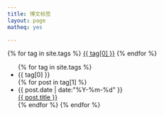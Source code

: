 ```yaml
---
title: 博文标签
layout: page
matheq: yes

---
```


<div id='tag_cloud'>
{% for tag in site.tags %}
<a href="#{{ tag[0] }}" title="{{ tag[0] }}" rel="{{ tag[1].size }}">{{ tag[0] }}</a>
{% endfor %}
</div>

<ul class="listing">
{% for tag in site.tags %}
  <li class="listing-seperator" id="{{ tag[0] }}">{{ tag[0] }}</li>
{% for post in tag[1] %}
<li class="listing-item">                                                                                             
<div class="item">
<div class="date" > <time datetime="{{ post.date | date:"%Y-%m-%d" }}">{{ post.date | date:"%Y-%m-%d" }}</time></div>
<div class="title" > <a href="{{ site.url }}{{ post.url }}" title="{{ post.title }}">{{ post.title }}</a></div>
</div>
</li>
{% endfor %}
{% endfor %}
</ul>

<script src="/media/js/jquery.tagcloud.js" type="text/javascript" charset="utf-8"></script> 
<script language="javascript">
$.fn.tagcloud.defaults = {
    size: {start: 1, end: 1, unit: 'em'},
      color: {start: '#888888', end: '#0000ff'}
};

$(function () {
    $('#tag_cloud a').tagcloud();
});
</script>

